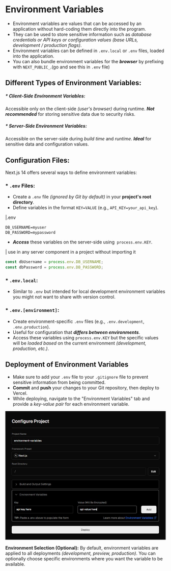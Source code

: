 # Environment Variables
* Environment variables are values that can be accessed by an application without hard-coding them directly into the program.
* They can be used to store sensitive information such as *database credentials or API keys or configuration values (base URLs, development / production flags)*.
*  Environment variables can be defined in `.env.local` or `.env` files, loaded into the application.
* You can also bundle environment variables for the ***browser*** by prefixing with `NEXT_PUBLIC_`.(go and see this in `.env` file)

## Different Types of Environment Variables:

##### * Client-Side Environment Variables:
Accessible only on the client-side *(user's browser)* during runtime. ***Not recommended*** for storing sensitive data due to security risks.

##### * Server-Side Environment Variables:
Accessible on the server-side during *build time* and *runtime*. ***Ideal*** for sensitive data and configuration values.

## Configuration Files:

Next.js 14 offers several ways to define environment variables:

### * `.env` Files:

- Create a `.env` file *(ignored by Git by default)* in your **project's root directory**.
- Define variables in the format `KEY=VALUE` (e.g., `API_KEY=your_api_key`).

|.env
```typecsript
DB_USERNAME=myuser
DB_PASSWORD=mypassword
```

- ***Access*** these variables on the server-side using` process.env.KEY`.

| use in any server component in a project without importing it
```typescript
const dbUsername = process.env.DB_USERNAME;
const dbPassword = process.env.DB_PASSWORD;
```

### * `.env.local`:

- Similar to `.env` but intended for local development environment variables you might not want to share with version control.

### * `.env.[environment]`:

- Create environment-specific `.env` files (e.g., `.env.development`, `.env.production`).
- Useful for configuration that ***differs between environments***.
- Access these variables using `process.env.KEY` but the specific values will be *loaded based* on the current environment *(development, production, etc.)*.

##  Deployment of Environment Variables

* Make sure to add your `.env` file to your `.gitignore` file to prevent sensitive information from being committed.
* **Commit** and **push** your changes to your Git repository, then deploy to Vercel.
* While deploying, navigate to the "Environment Variables" tab and provide a *key-value pair* for each environment variable.

![App Screenshot](/step18_environment-varibles/public/ss1.jpg)

**Environment Selection (Optional):** By default, environment variables are applied to all deployments *(development, preview, production)*. You can optionally choose specific environments where you want the variable to be available.